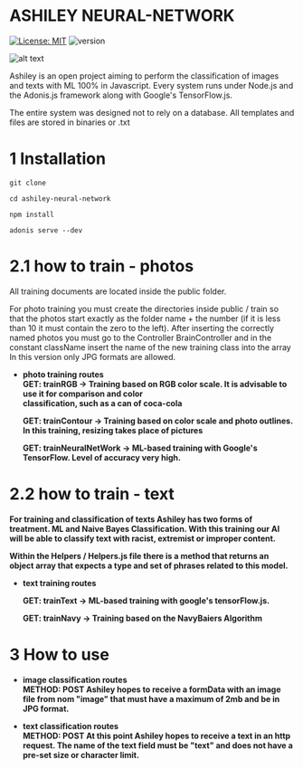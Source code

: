 
# ASHILEY NEURAL-NETWORK
[![License: MIT](https://img.shields.io/badge/License-MIT-yellow.svg)](https://opensource.org/licenses/MIT)
![version](https://img.shields.io/badge/version-1.0.0-blue)

![alt text](https://i1.wp.com/sitn.hms.harvard.edu/wp-content/uploads/2017/08/Half-machine-half-human-brain-2.jpg?resize=960%2C600&ssl=1)


Ashiley is an open project aiming to perform the classification of images and texts with ML 100% in Javascript.
Every system runs under Node.js and the Adonis.js framework along with Google's TensorFlow.js.

The entire system was designed not to rely on a database.
All templates and files are stored in binaries or .txt

# 1 Installation

```
git clone 
```
```
cd ashiley-neural-network
```
```
npm install
```
```
adonis serve --dev
```
# 2.1 how to train - photos

All training documents are located inside the public folder.

For photo training you must create the directories inside public / train so that the photos start exactly as the folder name + the number (if it is less than 10 it must contain the zero to the left).
After inserting the correctly named photos you must go to the Controller BrainController and in the constant className insert the name of the new training class into the array
In this version only JPG formats are allowed.
 
 * <b>photo training routes<b/> <br/>
   <b>GET:<b/> trainRGB -> Training based on RGB color scale.
   It is advisable to use it for comparison and color <br/>
   classification, such as a can of coca-cola

   <b>GET:<b/> trainContour -> Training based on color scale and
   photo outlines. In this training, resizing takes place
   of pictures
   
   <b>GET:<b/> trainNeuralNetWork -> ML-based training with
   Google's TensorFlow. Level of accuracy very high.


# 2.2 how to train - text
For training and classification of texts Ashiley has two forms of treatment. ML and Naive Bayes Classification.
With this training our AI will be able to classify text with racist, extremist or improper content.

Within the Helpers / Helpers.js file there is a method that returns an object array that expects a type and set of phrases related to this model.

* <b>text training routes<b> <br/>

  <b>GET:<b/> trainText -> ML-based training with google's tensorFlow.js.

  <b>GET:<b/> trainNavy -> Training based on the NavyBaiers Algorithm

# 3 How to use

* <b>image classification routes<b/> <br/>
   <b>METHOD: POST<b/>
   Ashiley hopes to receive a formData with an image file from
   nom "image" that must have a maximum of 2mb and be in JPG format.


* <b>text classification routes<b/> <br/>
  <b>METHOD: POST<b/>
  At this point Ashiley hopes to receive a text in an http request. The name of 
  the text field must be "text" and does not have a pre-set size or character limit.
